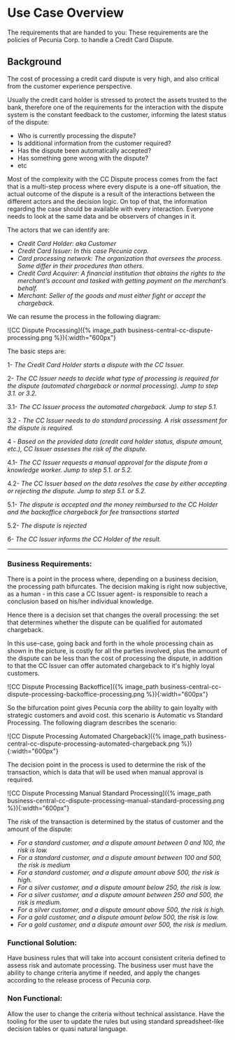 # Use Case Overview

The requirements that are handed to you: These requirements are the policies of Pecunia Corp. to handle a Credit Card Dispute.

## Background

The cost of processing a credit card dispute is very high, and also critical from the customer experience perspective.

Usually the credit card holder is stressed to protect the assets trusted to the bank, therefore one of the requirements for the interaction with the dispute system is the constant feedback to the customer, informing the latest status of the dispute:

- Who is currently processing the dispute?
- Is additional information from the customer required?
- Has the dispute been automatically accepted?
- Has something gone wrong with the dispute?
- etc

Most of the complexity with the CC Dispute process comes from the fact that is a multi-step process where every dispute is a one-off situation, the actual outcome of the dispute is a result of the interactions between the different actors and the decision logic. On top of that, the information regarding the case should be available with every interaction. Everyone needs to look at the same data and be observers of changes in it.

The actors that we can identify are:

- _Credit Card Holder: aka Customer_
- _Credit Card Issuer: In this case Pecunia corp._
- _Card processing network:  The organization that oversees the process. Some differ in their procedures than others._
- _Credit Card Acquirer: A financial institution that obtains the rights to the merchant’s account and tasked with getting payment on the merchant’s behalf._
- _Merchant: Seller of the goods and must either fight or accept the chargeback._

We can resume the process in the following diagram:

![CC Dispute Processing]({% image_path business-central-cc-dispute-processing.png %}){:width="600px"}

The basic steps are:

1- _The Credit Card Holder starts a dispute with the CC Issuer._

2- _The CC Issuer needs to decide what type of processing is required for the dispute (automated chargeback or normal processing). Jump to step 3.1. or 3.2._

3.1- _The CC Issuer process the automated chargeback. Jump to step 5.1._

3.2 - _The CC Issuer needs to do standard processing. A risk assessment for the dispute is required._

4 - _Based on the provided data (credit card holder status, dispute amount, etc.), CC Issuer assesses the risk of the dispute._

4.1- _The CC Issuer requests a manual approval for the dispute from a knowledge worker. Jump to step 5.1. or 5.2._

4.2- _The CC Issuer based on the data resolves the case by either accepting or rejecting the dispute. Jump to step 5.1. or 5.2._

5.1- _The dispute is accepted and the money reimbursed to the CC Holder and the backoffice chargeback for fee transactions started_

5.2- _The dispute is rejected_

6- _The CC Issuer informs the CC Holder of the result._

--------------------------------------------------

### Business Requirements:
There is a point in the process where, depending on a business decision, the processing path bifurcates. The decision making is right now subjective, as a human - in this case a CC Issuer agent- is responsible  to reach a conclusion based on his/her individual knowledge.

Hence there is a decision set that changes the overall processing: the set that determines whether the dispute can be qualified for automated chargeback.

In this use-case, going back and forth in the whole processing chain as shown in the picture, is costly for all the parties involved, plus the amount of the dispute can be less than the cost of processing the dispute, in addition to that the CC Issuer can offer automated chargeback to it's highly loyal customers.

![CC Dispute Processing Backoffice]({% image_path business-central-cc-dispute-processing-backoffice-processing.png %}){:width="600px"}

So the bifurcation point gives Pecunia corp the ability to gain loyalty with strategic customers and avoid cost. this scenario is Automatic vs Standard Processing. The following diagram describes the scenario:

![CC Dispute Processing Automated Chargeback]({% image_path business-central-cc-dispute-processing-automated-chargeback.png %}){:width="600px"}

The decision point in the process is used to determine the risk of the transaction, which is data that will be used when manual approval is required.

![CC Dispute Processing Manual Standard Processing]({% image_path business-central-cc-dispute-processing-manual-standard-processing.png %}){:width="600px"}

The risk of the transaction is determined by the status of customer and the amount of the dispute:

- _For a standard customer, and a dispute amount between 0 and 100, the risk is low._
- _For a standard customer, and a dispute amount between 100 and 500, the risk is medium_
- _For a standard customer, and a dispute amount above 500, the risk is high._
- _For a silver customer, and a dispute amount below 250, the risk is low._
- _For a silver customer, and a dispute amount between 250 and 500, the risk is medium._
- _For a silver customer, and a dispute amount above 500, the risk is high._
- _For a gold customer, and a dispute amount below 500, the risk is low._
- _For a gold customer, and a dispute amount over 500, the risk is medium._

### Functional Solution:
Have business rules that will take into account consistent criteria defined to assess risk and automate processing. The business user must have the ability to change criteria anytime if needed, and apply the changes according to the release process of Pecunia corp.

### Non Functional:
Allow the user to change the criteria without technical assistance. Have the tooling for the user to update the rules but using standard spreadsheet-like decision tables or quasi natural language.
